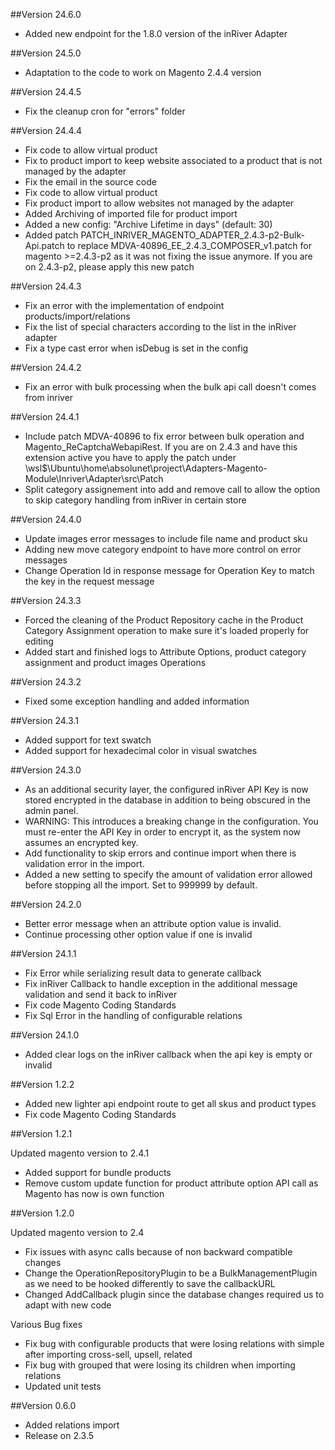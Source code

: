 ##Version 24.6.0
- Added new endpoint for the 1.8.0 version of the inRiver Adapter
 
##Version 24.5.0
- Adaptation to the code to work on Magento 2.4.4 version

##Version 24.4.5
- Fix the cleanup cron for "errors" folder

##Version 24.4.4
- Fix code to allow virtual product
- Fix to product import to keep website associated to a product that is not managed by the adapter
- Fix the email in the source code
- Fix code to allow virtual product
- Fix product import to allow websites not managed by the adapter
- Added Archiving of imported file for product import
- Added a new config: "Archive Lifetime in days" (default: 30)
- Added patch PATCH_INRIVER_MAGENTO_ADAPTER_2.4.3-p2-Bulk-Api.patch to replace MDVA-40896_EE_2.4.3_COMPOSER_v1.patch for magento >=2.4.3-p2 as it was not fixing the issue anymore. If you are on 2.4.3-p2, please apply this new patch

##Version 24.4.3
- Fix an error with the implementation of endpoint products/import/relations
- Fix the list of special characters according to the list in the inRiver adapter
- Fix a type cast error when isDebug is set in the config

##Version 24.4.2
- Fix an error with bulk processing when the bulk api call doesn't comes from inriver

##Version 24.4.1
- Include patch MDVA-40896 to fix error between bulk operation and Magento_ReCaptchaWebapiRest. If you are on 2.4.3 and have this extension active you have to apply the patch under \\wsl$\Ubuntu\home\absolunet\project\Adapters-Magento-Module\Inriver\Adapter\src\Patch
- Split category assignement into add and remove call to allow the option to skip category handling from inRiver in certain store
 
##Version 24.4.0
- Update images error messages to include file name and product sku
- Adding new move category endpoint to have more control on error messages
- Change Operation Id in response message for Operation Key to match the key in the request message

##Version 24.3.3
- Forced the cleaning of the Product Repository cache in the Product Category Assignment operation to make sure it's loaded properly for editing
- Added start and finished logs to Attribute Options, product category assignment and product images Operations

##Version 24.3.2
- Fixed some exception handling and added information

##Version 24.3.1
- Added support for text swatch
- Added support for hexadecimal color in visual swatches

##Version 24.3.0
- As an additional security layer, the configured inRiver API Key is now stored encrypted in the database in addition to being obscured in the admin panel.
- WARNING: This introduces a breaking change in the configuration. You must re-enter the API Key in order to encrypt it, as the system now assumes an encrypted key.
- Add functionality to skip errors and continue import when there is validation error in the import.
- Added a new setting to specify the amount of validation error allowed before stopping all the import. Set to 999999 by default. 

##Version 24.2.0
- Better error message when an attribute option value is invalid. 
- Continue processing other option value if one is invalid

##Version 24.1.1
- Fix Error while serializing result data to generate callback
- Fix inRiver Callback to handle exception in the additional message validation and send it back to inRiver
- Fix code Magento Coding Standards
- Fix Sql Error in the handling of configurable relations

##Version 24.1.0
- Added clear logs on the inRiver callback when the api key is empty or invalid

##Version 1.2.2
- Added new lighter api endpoint route to get all skus and product types
- Fix code Magento Coding Standards 

##Version 1.2.1

Updated magento version to 2.4.1

- Added support for bundle products
- Remove custom update function for product attribute option API call as Magento has now is own function

##Version 1.2.0

Updated magento version to 2.4

- Fix issues with async calls because of non backward compatible changes
- Change the OperationRepositoryPlugin to be a BulkManagementPlugin as we need to be hooked differently to save the callbackURL
- Changed AddCallback plugin since the database changes required us to adapt with new code

Various Bug fixes
- Fix bug with configurable products that were losing relations with simple after importing cross-sell, upsell, related
- Fix bug with grouped that were losing its children when importing relations
- Updated unit tests 

##Version 0.6.0
- Added relations import
- Release on 2.3.5

